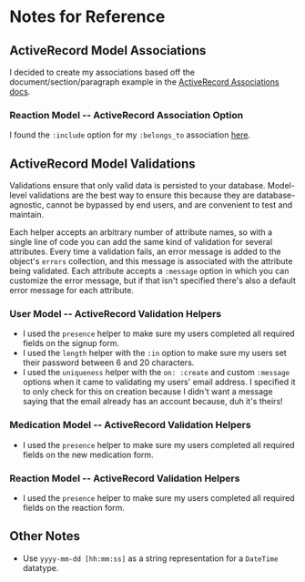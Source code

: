 # Notes for Reference

## ActiveRecord Model Associations

I decided to create my associations based off the document/section/paragraph example in the [ActiveRecord Associations docs](https://guides.rubyonrails.org/v2.3.11/association_basics.html#the-has-many-through-association).

### Reaction Model -- ActiveRecord Association Option

I found the `:include` option for my `:belongs_to` association [here](https://guides.rubyonrails.org/v2.3.11/association_basics.html#belongs-to-association-reference).

## ActiveRecord Model Validations

Validations ensure that only valid data is persisted to your database. Model-level validations are the best way to ensure this because they are database-agnostic, cannot be bypassed by end users, and are convenient to test and maintain.

Each helper accepts an arbitrary number of attribute names, so with a single line of code you can add the same kind of validation for several attributes. Every time a validation fails, an error message is added to the object's `errors` collection, and this message is associated with the attribute being validated. Each attribute accepts a `:message` option in which you can customize the error message, but if that isn't specified there's also a default error message for each attribute.

### User Model -- ActiveRecord Validation Helpers

- I used the `presence` helper to make sure my users completed all required fields on the signup form.
- I used the `length` helper with the `:in` option to make sure my users set their password between 6 and 20 characters.
- I used the `uniqueness` helper with the `on: :create` and custom `:message` options when it came to validating my users' email address. I specified it to only check for this on creation because I didn't want a message saying that the email already has an account because, duh it's theirs!

### Medication Model -- ActiveRecord Validation Helpers

- I used the `presence` helper to make sure my users completed all required fields on the new medication form.

### Reaction Model -- ActiveRecord Validation Helpers

- I used the `presence` helper to make sure my users completed all required fields on the reaction form.

## Other Notes

- Use `yyyy-mm-dd [hh:mm:ss]` as a string representation for a `DateTime` datatype.